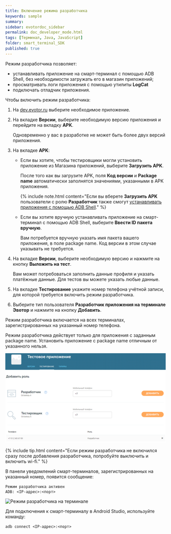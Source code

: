 ```yaml
---
title: Включение режима разработчика
keywords: sample
summary:
sidebar: evotordoc_sidebar
permalink: doc_developer_mode.html
tags: [Терминал, Java, JavaScript]
folder: smart_terminal_SDK
published: true
---
```


Режим разработчика позволяет:

* устанавливать приложение на смарт-терминал с помощью ADB Shell, без необходимости загружать его в магазин приложений;
* просматривать логи приложения с помощью утилиты **LogCat**
* подключать отладчик приложения.

Чтобы включить режим разработчика:

1. На [dev.evotor.ru](https://dev.evotor.ru) выберите необходимое приложение.
2. На вкладке **Версии**, выберите необходимую версию приложения и перейдите на вкладку **APK**.

    Одновременно у вас в разработке не может быть более двух версий приложения.

3. На вкладке **APK**:

    * Если вы хотите, чтобы тестировщики могли установить приложение из Магазина приложений, выберите **Загрузить APK**.

      После того как вы загрузите APK, поля **Код версии** и **Package name** автоматически заполнятся значениями, указанными в APK приложения.

      {% include note.html content="Если вы вберете <b>Загрузить APK</b> пользователи с ролю <b>Разработчик</b> также смогут [устанавливать приложения с помощью ADB Shell](./doc_app_installation.html)." %}

    * Если вы хотите вручную устанавливать приложение на смарт-терминал с помощью ADB Shell, выберите **Ввести ID пакета вручную**.

      Вам потребуется вручную указать имя пакета вашего приложения, в поле package name. Код версии в этом случае указывать не требуется.

4. На вкладке **Версии**, выберите необходимую версию и нажмите на кнопку **Выложить на тест**.

   Вам может потребоваться заполнить данные профиля и указать платёжные данные. Для тестов вы можете указать любые данные.

5. На вкладке **Тестирование** укажите номер телефона учётной записи, для которой требуется включить режим разработчика.
6. Выберите тип пользователя **Разработчик приложения на терминале Эвотор** и нажмите на кнопку **Добавить**.

  Режим разработчика включается на всех терминалах, зарегистрированных на указанный номер телефона.

  Режим разработчика действует только для приложения с заданным package name. Установить приложение с package name отличным от указанного нельзя.

![Режим разработчика на сайте разработчиков](images/developer_mode_enabling.png "Режим разработчика на сайте разработчиков")


{% include tip.html content="Если режим разработчика не включился сразу после добавления разработчика, попробуйте выключить и включить wi-fi." %}

В панели уведомлений смарт-терминалов, зарегистрированных на указанный номер, появится сообщение:

```
Режим разработчика активен
ADB: <IP-адрес>:<порт>
```

![Режим разработчика на терминале](images/developer_mode.png "Режим разработчика на терминале")

Для подключения к смарт-терминалу в Android Studio, используйте команду:

```
adb connect <IP-адрес>:<порт>
```
